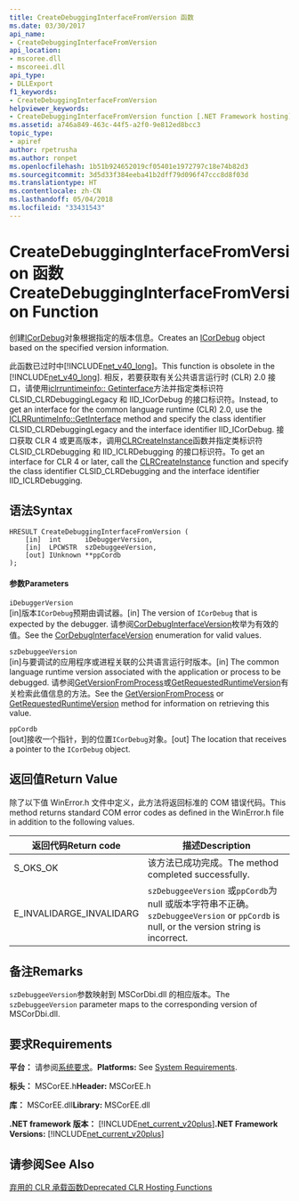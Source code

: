 ```yaml
---
title: CreateDebuggingInterfaceFromVersion 函数
ms.date: 03/30/2017
api_name:
- CreateDebuggingInterfaceFromVersion
api_location:
- mscoree.dll
- mscoreei.dll
api_type:
- DLLExport
f1_keywords:
- CreateDebuggingInterfaceFromVersion
helpviewer_keywords:
- CreateDebuggingInterfaceFromVersion function [.NET Framework hosting]
ms.assetid: a746a849-463c-44f5-a2f0-9e812ed8bcc3
topic_type:
- apiref
author: rpetrusha
ms.author: ronpet
ms.openlocfilehash: 1b51b924652019cf05401e1972797c18e74b82d3
ms.sourcegitcommit: 3d5d33f384eeba41b2dff79d096f47ccc8d8f03d
ms.translationtype: HT
ms.contentlocale: zh-CN
ms.lasthandoff: 05/04/2018
ms.locfileid: "33431543"
---
```

# <a name="createdebugginginterfacefromversion-function"></a><span data-ttu-id="45962-102">CreateDebuggingInterfaceFromVersion 函数</span><span class="sxs-lookup"><span data-stu-id="45962-102">CreateDebuggingInterfaceFromVersion Function</span></span>
<span data-ttu-id="45962-103">创建[ICorDebug](../../../../docs/framework/unmanaged-api/debugging/icordebug-interface.md)对象根据指定的版本信息。</span><span class="sxs-lookup"><span data-stu-id="45962-103">Creates an [ICorDebug](../../../../docs/framework/unmanaged-api/debugging/icordebug-interface.md) object based on the specified version information.</span></span>  
  
 <span data-ttu-id="45962-104">此函数已过时中[!INCLUDE[net_v40_long](../../../../includes/net-v40-long-md.md)]。</span><span class="sxs-lookup"><span data-stu-id="45962-104">This function is obsolete in the [!INCLUDE[net_v40_long](../../../../includes/net-v40-long-md.md)].</span></span> <span data-ttu-id="45962-105">相反，若要获取有关公共语言运行时 (CLR) 2.0 接口，请使用[iclrruntimeinfo:: Getinterface](../../../../docs/framework/unmanaged-api/hosting/iclrruntimeinfo-getinterface-method.md)方法并指定类标识符 CLSID_CLRDebuggingLegacy 和 IID_ICorDebug 的接口标识符。</span><span class="sxs-lookup"><span data-stu-id="45962-105">Instead, to get an interface for the common language runtime (CLR) 2.0, use the [ICLRRuntimeInfo::GetInterface](../../../../docs/framework/unmanaged-api/hosting/iclrruntimeinfo-getinterface-method.md) method and specify the class identifier CLSID_CLRDebuggingLegacy and the interface identifier IID_ICorDebug.</span></span> <span data-ttu-id="45962-106">接口获取 CLR 4 或更高版本，调用[CLRCreateInstance](../../../../docs/framework/unmanaged-api/hosting/clrcreateinstance-function.md)函数并指定类标识符 CLSID_CLRDebugging 和 IID_ICLRDebugging 的接口标识符。</span><span class="sxs-lookup"><span data-stu-id="45962-106">To get an interface for CLR 4 or later, call the [CLRCreateInstance](../../../../docs/framework/unmanaged-api/hosting/clrcreateinstance-function.md) function and specify the class identifier CLSID_CLRDebugging and the interface identifier IID_ICLRDebugging.</span></span>  
  
## <a name="syntax"></a><span data-ttu-id="45962-107">语法</span><span class="sxs-lookup"><span data-stu-id="45962-107">Syntax</span></span>  
  
```  
HRESULT CreateDebuggingInterfaceFromVersion (  
    [in]  int      iDebuggerVersion,   
    [in]  LPCWSTR  szDebuggeeVersion,   
    [out] IUnknown **ppCordb  
);  
```  
  
#### <a name="parameters"></a><span data-ttu-id="45962-108">参数</span><span class="sxs-lookup"><span data-stu-id="45962-108">Parameters</span></span>  
 `iDebuggerVersion`  
 <span data-ttu-id="45962-109">[in]版本`ICorDebug`预期由调试器。</span><span class="sxs-lookup"><span data-stu-id="45962-109">[in] The version of `ICorDebug` that is expected by the debugger.</span></span> <span data-ttu-id="45962-110">请参阅[CorDebugInterfaceVersion](../../../../docs/framework/unmanaged-api/debugging/cordebuginterfaceversion-enumeration.md)枚举为有效的值。</span><span class="sxs-lookup"><span data-stu-id="45962-110">See the [CorDebugInterfaceVersion](../../../../docs/framework/unmanaged-api/debugging/cordebuginterfaceversion-enumeration.md) enumeration for valid values.</span></span>  
  
 `szDebuggeeVersion`  
 <span data-ttu-id="45962-111">[in]与要调试的应用程序或进程关联的公共语言运行时版本。</span><span class="sxs-lookup"><span data-stu-id="45962-111">[in] The common language runtime version associated with the application or process to be debugged.</span></span> <span data-ttu-id="45962-112">请参阅[GetVersionFromProcess](../../../../docs/framework/unmanaged-api/hosting/getversionfromprocess-function.md)或[GetRequestedRuntimeVersion](../../../../docs/framework/unmanaged-api/hosting/getrequestedruntimeversion-function.md)有关检索此值信息的方法。</span><span class="sxs-lookup"><span data-stu-id="45962-112">See the [GetVersionFromProcess](../../../../docs/framework/unmanaged-api/hosting/getversionfromprocess-function.md) or [GetRequestedRuntimeVersion](../../../../docs/framework/unmanaged-api/hosting/getrequestedruntimeversion-function.md) method for information on retrieving this value.</span></span>  
  
 `ppCordb`  
 <span data-ttu-id="45962-113">[out]接收一个指针，到的位置`ICorDebug`对象。</span><span class="sxs-lookup"><span data-stu-id="45962-113">[out] The location that receives a pointer to the `ICorDebug` object.</span></span>  
  
## <a name="return-value"></a><span data-ttu-id="45962-114">返回值</span><span class="sxs-lookup"><span data-stu-id="45962-114">Return Value</span></span>  
 <span data-ttu-id="45962-115">除了以下值 WinError.h 文件中定义，此方法将返回标准的 COM 错误代码。</span><span class="sxs-lookup"><span data-stu-id="45962-115">This method returns standard COM error codes as defined in the WinError.h file in addition to the following values.</span></span>  
  
|<span data-ttu-id="45962-116">返回代码</span><span class="sxs-lookup"><span data-stu-id="45962-116">Return code</span></span>|<span data-ttu-id="45962-117">描述</span><span class="sxs-lookup"><span data-stu-id="45962-117">Description</span></span>|  
|-----------------|-----------------|  
|<span data-ttu-id="45962-118">S_OK</span><span class="sxs-lookup"><span data-stu-id="45962-118">S_OK</span></span>|<span data-ttu-id="45962-119">该方法已成功完成。</span><span class="sxs-lookup"><span data-stu-id="45962-119">The method completed successfully.</span></span>|  
|<span data-ttu-id="45962-120">E_INVALIDARG</span><span class="sxs-lookup"><span data-stu-id="45962-120">E_INVALIDARG</span></span>|<span data-ttu-id="45962-121">`szDebuggeeVersion` 或`ppCordb`为 null 或版本字符串不正确。</span><span class="sxs-lookup"><span data-stu-id="45962-121">`szDebuggeeVersion` or `ppCordb` is null, or the version string is incorrect.</span></span>|  
  
## <a name="remarks"></a><span data-ttu-id="45962-122">备注</span><span class="sxs-lookup"><span data-stu-id="45962-122">Remarks</span></span>  
 <span data-ttu-id="45962-123">`szDebuggeeVersion`参数映射到 MSCorDbi.dll 的相应版本。</span><span class="sxs-lookup"><span data-stu-id="45962-123">The `szDebuggeeVersion` parameter maps to the corresponding version of MSCorDbi.dll.</span></span>  
  
## <a name="requirements"></a><span data-ttu-id="45962-124">要求</span><span class="sxs-lookup"><span data-stu-id="45962-124">Requirements</span></span>  
 <span data-ttu-id="45962-125">**平台：** 请参阅[系统要求](../../../../docs/framework/get-started/system-requirements.md)。</span><span class="sxs-lookup"><span data-stu-id="45962-125">**Platforms:** See [System Requirements](../../../../docs/framework/get-started/system-requirements.md).</span></span>  
  
 <span data-ttu-id="45962-126">**标头：** MSCorEE.h</span><span class="sxs-lookup"><span data-stu-id="45962-126">**Header:** MSCorEE.h</span></span>  
  
 <span data-ttu-id="45962-127">**库：** MSCorEE.dll</span><span class="sxs-lookup"><span data-stu-id="45962-127">**Library:** MSCorEE.dll</span></span>  
  
 <span data-ttu-id="45962-128">**.NET framework 版本：** [!INCLUDE[net_current_v20plus](../../../../includes/net-current-v20plus-md.md)]</span><span class="sxs-lookup"><span data-stu-id="45962-128">**.NET Framework Versions:** [!INCLUDE[net_current_v20plus](../../../../includes/net-current-v20plus-md.md)]</span></span>  
  
## <a name="see-also"></a><span data-ttu-id="45962-129">请参阅</span><span class="sxs-lookup"><span data-stu-id="45962-129">See Also</span></span>  
 [<span data-ttu-id="45962-130">弃用的 CLR 承载函数</span><span class="sxs-lookup"><span data-stu-id="45962-130">Deprecated CLR Hosting Functions</span></span>](../../../../docs/framework/unmanaged-api/hosting/deprecated-clr-hosting-functions.md)
